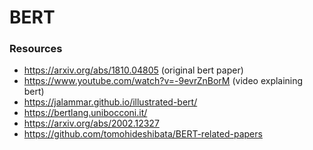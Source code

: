 # BERT

### Resources

- https://arxiv.org/abs/1810.04805 (original bert paper)
- https://www.youtube.com/watch?v=-9evrZnBorM (video explaining bert)
- https://jalammar.github.io/illustrated-bert/
- https://bertlang.unibocconi.it/
- https://arxiv.org/abs/2002.12327
- https://github.com/tomohideshibata/BERT-related-papers